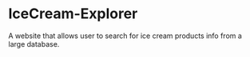 # IceCream-Explorer
A website that allows user to search for ice cream products info from a large database.
